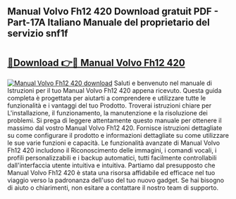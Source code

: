 ## Manual Volvo Fh12 420 Download gratuit PDF - Part-17A Italiano Manuale del proprietario del servizio snf1f

# <h2><a href="http://df9z821.blite.top/?on=Manual+Volvo+Fh12+420">🔗Download 👉🔴 Manual Volvo Fh12 420</a></h2>

[![Manual Volvo Fh12 420 download](https://i.imgur.com/lujVjoI.png)](http://df9z821.blite.top/?on=Manual+Volvo+Fh12+420)
Saluti e benvenuto nel manuale di Istruzioni per il tuo Manual Volvo Fh12 420 appena ricevuto. Questa guida completa è progettata per aiutarti a comprendere e utilizzare tutte le funzionalità e i vantaggi del tuo Prodotto. Troverai istruzioni chiare per L'installazione, il funzionamento, la manutenzione e la risoluzione dei problemi. Si prega di leggere attentamente questo manuale per ottenere il massimo dal vostro Manual Volvo Fh12 420. Fornisce istruzioni dettagliate su come configurare il prodotto e informazioni dettagliate su come utilizzare le sue varie funzioni e capacità. Le funzionalità avanzate di Manual Volvo Fh12 420 includono il Riconoscimento delle immagini, i comandi vocali, i profili personalizzabili e i backup automatici, tutti facilmente controllabili dall'interfaccia utente intuitiva e intuitiva. Partiamo dal presupposto che Manual Volvo Fh12 420 è stata una risorsa affidabile ed efficace nel tuo viaggio verso la padronanza dell'uso del tuo nuovo gadget. Se hai bisogno di aiuto o chiarimenti, non esitare a contattare il nostro team di supporto.
